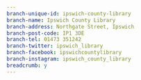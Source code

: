 ```yaml
---
branch-unique-id: ipswich-county-library
branch-name: Ipswich County Library
branch-address: Northgate Street, Ipswich
branch-post-code: IP1 3DE
branch-tel: 01473 351242
branch-twitter: ipswich_library
branch-facebook: ipswichcountylibrary
branch-instagram: ipswich_county_library
breadcrumb: y
---
```

